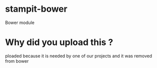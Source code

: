 # stampit-bower
Bower module

# Why did you upload this ?
ploaded because it is needed by one of our projects and it was removed from bower
